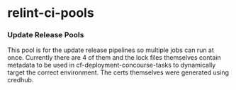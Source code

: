 # relint-ci-pools

### Update Release Pools
This pool is for the update release pipelines so multiple jobs can run at once.
Currently there are 4 of them and the lock files themselves contain metadata to be used in cf-deployment-concourse-tasks to dynamically target the correct environment.
The certs themselves were generated using credhub.
